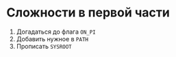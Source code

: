 # Сложности в первой части
1. Догадаться до флага `ON_PI`
2. Добавить нужное в `PATH`
3. Прописать `SYSROOT`
